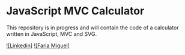 # JavaScript MVC Calculator

This repository is in progress and will contain the code of a calculator written in JavaScript, MVC and SVG.

[![Linkedin]](https://www.linkedin.com/in/jorge-henrique-faria-miguel)
[![Faria Miguel]](http://www.fariamiguel.com)
